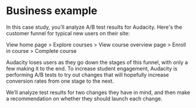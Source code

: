 # Business example

In this case study, you’ll analyze A/B test results for Audacity. Here's the customer funnel for typical new users on their site:

>
View home page > Explore courses > View course overview page > Enroll in course > Complete course

Audacity loses users as they go down the stages of this funnel, with only a few making it to the end. To increase student engagement, Audacity is performing A/B tests to try out changes that will hopefully increase conversion rates from one stage to the next.

We’ll analyze test results for two changes they have in mind, and then make a recommendation on whether they should launch each change.
